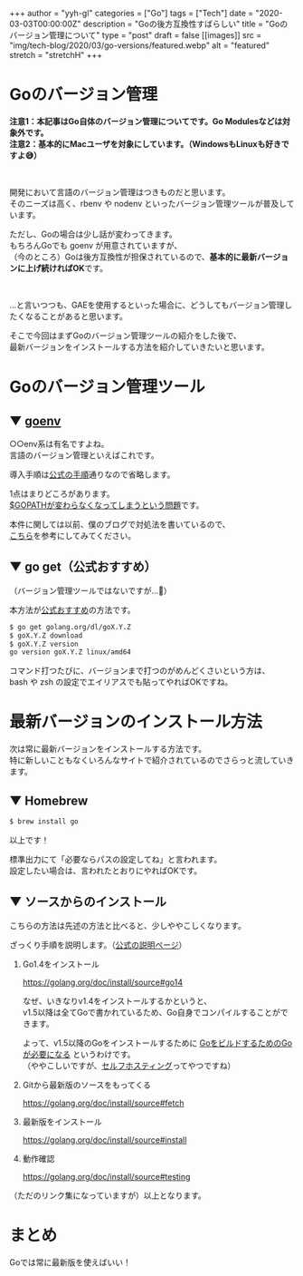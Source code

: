 +++
author = "yyh-gl"
categories = ["Go"]
tags = ["Tech"]
date = "2020-03-03T00:00:00Z"
description = "Goの後方互換性すばらしい"
title = "Goのバージョン管理について"
type = "post"
draft = false
[[images]]
  src = "img/tech-blog/2020/03/go-versions/featured.webp"
  alt = "featured"
  stretch = "stretchH"
+++


# Goのバージョン管理

<b>注意1：本記事はGo自体のバージョン管理についてです。Go Modulesなどは対象外です。</b> <br>
<b>注意2：基本的にMacユーザを対象にしています。（WindowsもLinuxも好きですよ😅）</b>

<br>

開発において言語のバージョン管理はつきものだと思います。<br>
そのニーズは高く、rbenv や nodenv といったバージョン管理ツールが普及しています。

ただし、Goの場合は少し話が変わってきます。<br>
もちろんGoでも goenv が用意されていますが、<br>
（今のところ）Goは後方互換性が担保されているので、<b>基本的に最新バージョンに上げ続ければOK</b>です。 

<br>

…と言いつつも、GAEを使用するといった場合に、どうしてもバージョン管理したくなることがあると思います。

そこで今回はまずGoのバージョン管理ツールの紹介をした後で、<br>
最新バージョンをインストールする方法を紹介していきたいと思います。

# Goのバージョン管理ツール

## ▼ [goenv](https://github.com/syndbg/goenv)

○○env系は有名ですよね。<br>
言語のバージョン管理といえばこれです。

導入手順は[公式の手順](https://github.com/syndbg/goenv/blob/master/INSTALL.md)通りなので省略します。

1点はまりどころがあります。<br>
<u>$GOPATHが変わらなくなってしまうという問題</u>です。

本件に関しては以前、僕のブログで対処法を書いているので、<br>
[こちら](https://yyh-gl.github.io/tech-blog/blog/gopath/)を参考にしてみてください。

## ▼ go get（公式おすすめ）

（バージョン管理ツールではないですが…👼）

本方法が[公式おすすめ](https://golang.org/doc/install#extra_versions)の方法です。

```zsh
$ go get golang.org/dl/goX.Y.Z
$ goX.Y.Z download
$ goX.Y.Z version
go version goX.Y.Z linux/amd64
```

コマンド打つたびに、バージョンまで打つのがめんどくさいという方は、<br>
bash や zsh の設定でエイリアスでも貼ってやればOKですね。


# 最新バージョンのインストール方法

次は常に最新バージョンをインストールする方法です。<br>
特に新しいこともなくいろんなサイトで紹介されているのでさらっと流していきます。

## ▼ Homebrew

```zsh
$ brew install go
```

以上です！

標準出力にて「必要ならパスの設定してね」と言われます。<br>
設定したい場合は、言われたとおりにやればOKです。

## ▼ ソースからのインストール

こちらの方法は先述の方法と比べると、少しややこしくなります。

ざっくり手順を説明します。（[公式の説明ページ](https://golang.org/doc/install/source)）

1. Go1.4をインストール

    https://golang.org/doc/install/source#go14

    なぜ、いきなりv1.4をインストールするかというと、<br>
    v1.5以降は全てGoで書かれているため、Go自身でコンパイルすることができます。
    
    よって、v1.5以降のGoをインストールするために <u>GoをビルドするためのGoが必要になる</u> というわけです。<br>
    （ややこしいですが、[セルフホスティング](https://ja.wikipedia.org/wiki/%E3%82%BB%E3%83%AB%E3%83%95%E3%83%9B%E3%82%B9%E3%83%86%E3%82%A3%E3%83%B3%E3%82%B0)ってやつですね）

1. Gitから最新版のソースをもってくる

    https://golang.org/doc/install/source#fetch

1. 最新版をインストール

    https://golang.org/doc/install/source#install

1. 動作確認

    https://golang.org/doc/install/source#testing

（ただのリンク集になっていますが）以上となります。


# まとめ

Goでは常に最新版を使えばいい！
